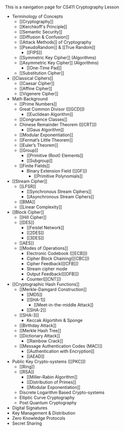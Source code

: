 This is a navigation page for CS411 Cryptography Lesson

- Terminology of Concepts
	-  [[Cryptography]]
	-  [[Kerchkoff's Principle]]
	- [[Semantic Security]]
	- [[Diffusion & Confusion]]
	- [[Attack Methods]] of Cryptography
	- [[PseudoRandom]] & [[True Random]]
		- [[FIPS]]
	-  [[Symmetric Key Cipher]] (Algorithms)
	- [[Asymmetric Key Cipher]] (Algorithms)
		- [[One-Time Pad]]
	- [[Substitution Cipher]]
- [[Classical Ciphers]]  
	- [[Caesar Cipher]]
	- [[Affine Cipher]]
	- [[Vigenere Cipher]]
- Math Background 
	- [[Prime Numbers]]
	- Great Common Divisor ([[GCD]])
		- [[Euclidean Algorithm]]
	- [[Congruence Classes]]
	- Chinese Remainder Theorem ([[CRT]])
		- [[Gaus Algorithm]]
	- [[Modular Exponentiation]]
	- [[Fermat’s Little Theorem]]
	- [[Euler’s Theorem]]
	- [[Group]]
		- [[Primitive (Root) Elements]]
		- [[Subgroup]]
	- [[Finite Fields]]
		- Binary Extension Field ([[GF]])
	        - [[Primitive Polynomials]]
- [[Stream Cipher]]
	- [[LFSR]]
		-  [[Synchronous Stream Ciphers]]
		- [[Asynchronous Stream Ciphers]]
	- [[BMA]]
	- [[Linear Complexity]]
- [[Block Cipher]]
	- [[Hill Cipher]]
	- [[DES]] 
		- [[Feistel Network]]
		- [[2DES]]
		- [[3DES]]
	- [[AES]] 
	- [[Modes of Operations]]
		- Electronic Codebook ([[ECB]])
		- Cipher Block Chaining([[CBC]])
		- Cipher Feedback([[CFB]])
		- Stream cipher mode
		- Output Feedback([[OFB]])
		- Counter([[CNT]])
- [[Cryptographic Hash Functions]]
	- [[Merkle-Damgard Construction]] 
		- [[MD5]]
		- [[SHA-1]]
			- [[Meet-in-the-middle Attack]]
		- [[SHA-2]]
	- [[SHA-3]]
		- Keccak Algortihm & Sponge
	- [[Birthday Attack]] 
	-  [[Merkle Hash Tree]]
	- [[Dictionary Attack]]
		- [[Rainbow Crack]]
	- [[Message Authentication Codes (MAC)]]
		- [[Authentication with Encryption]]
		- [[AEAD]]
- Public Key Crypto-systems ([[PKC]])
	- [[Ring]]
	- [[RSA]]
		- [[Miller-Rabin Algorithm]]
		- [[Distribution of Primes]]
		- [[Modular Exponentiation]]
	- Discrete Logarithm Based Crypto-systems  
	- Elliptic Curve Cryptography  
	- Post Quantum Cryptography 
- Digital Signatures  
- Key Management & Distribution  
- Zero Knowledge Protocols 
- Secret Sharing 